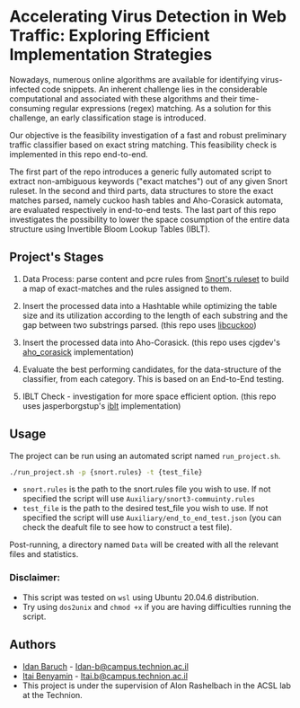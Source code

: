 
# Accelerating Virus Detection in Web Traffic: Exploring Efficient Implementation Strategies

Nowadays, numerous online algorithms are available for identifying virus-infected code snippets. An inherent challenge lies in the considerable computational and associated with these algorithms and their time-consuming regular expressions (regex) matching. As a solution for this challenge, an early classification stage is introduced.

Our objective is the feasibility investigation of a fast and robust preliminary traffic classifier based on exact string matching. This feasibility check is implemented in this repo end-to-end.

The first part of the repo introduces a generic fully automated script to extract non-ambiguous keywords ("exact matches") out of any given Snort ruleset. In the second and third parts, data structures to store the exact matches parsed, namely cuckoo hash tables and Aho-Corasick automata, are evaluated respectively in end-to-end tests. The last part of this repo investigates the possibility to lower the space cosumption of the entire data structure using Invertible Bloom Lookup Tables (IBLT).

## Project's Stages

1) Data Process: parse content and pcre rules from [Snort's ruleset](https://www.snort.org/downloads#rules) to build a map of exact-matches and the rules assigned to them. 

2) Insert the processed data into a Hashtable while optimizing the table size and its utilization according to the length of each substring and the gap between two substrings parsed. (this repo uses [libcuckoo](https://github.com/efficient/libcuckoo))

3) Insert the processed data into Aho-Corasick. (this repo uses cjgdev's [aho_corasick](https://github.com/cjgdev/aho_corasick) implementation)

4) Evaluate the best performing candidates, for the data-structure of the classifier, from each category.
This is based on an End-to-End testing.

5) IBLT Check - investigation for more space efficient option. (this repo uses jasperborgstup's [iblt](https://github.com/jesperborgstrup/Py-IBLT) implementation) 

## Usage
The project can be run using an automated script named `run_project.sh`.
```bash
./run_project.sh -p {snort.rules} -t {test_file}
```
- `snort.rules` is the path to the snort.rules file you wish to use. If not specified the script will use `Auxiliary/snort3-commuinty.rules`
- `test_file` is the path to the desired test_file you wish to use. If not specified the script will use `Auxiliary/end_to_end_test.json` (you can check the deafult file to see how to construct a test file).

Post-running, a directory named `Data` will be created with all the relevant files and statistics.

### Disclaimer:
* This script was tested on `wsl` using Ubuntu 20.04.6 distribution.
* Try using `dos2unix` and `chmod +x` if you are having difficulties running the script.

## Authors
- [Idan Baruch](https://github.com/idanbaru)  - Idan-b@campus.technion.ac.il
- [Itai Benyamin](https://github.com/Itai-b) - Itai.b@campus.technion.ac.il
- This project is under the supervision of Alon Rashelbach in the ACSL lab at the Technion.
